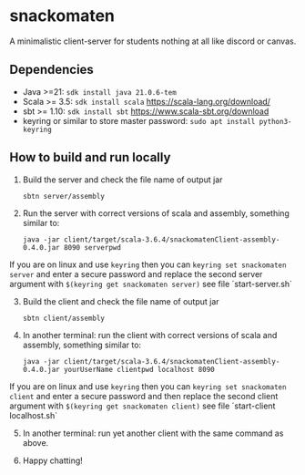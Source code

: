 # snackomaten

A minimalistic client-server for students nothing at all like discord or canvas.

## Dependencies

* Java >=21: `sdk install java 21.0.6-tem` 
* Scala >= 3.5: `sdk install scala` https://scala-lang.org/download/
* sbt >= 1.10: `sdk install sbt` https://www.scala-sbt.org/download
* keyring or similar to store master password: `sudo apt install python3-keyring`

## How to build and run locally

1. Build the server and check the file name of output jar
    ```
    sbtn server/assembly
    ```

2. Run the server with correct versions of scala and assembly, something similar to:
    ```
    java -jar client/target/scala-3.6.4/snackomatenClient-assembly-0.4.0.jar 8090 serverpwd
    ```
  If you are on linux and use `keyring` then you can `keyring set snackomaten server` and enter a secure password and replace the second server argument with `$(keyring get snackomaten server)` see file ´start-server.sh`

3. Build the client and check the file name of output jar
    ```
    sbtn client/assembly
    ```

4. In another terminal: run the client with correct versions of scala and assembly, something similar to: 
    ```
    java -jar client/target/scala-3.6.4/snackomatenClient-assembly-0.4.0.jar yourUserName clientpwd localhost 8090
    ```
  If you are on linux and use `keyring` then you can `keyring set snackomaten client` and enter a secure password and then replace the second client argument with `$(keyring get snackomaten client)` see file ´start-client localhost.sh`

5. In another terminal: run yet another client with the same command as above.

6. Happy chatting!